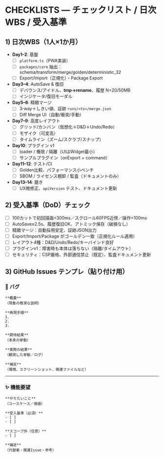 # CHECKLISTS — チェックリスト / 日次WBS / 受入基準

## 1) 日次WBS（1人×1か月）
- **Day1–2**: 基盤
  - [ ] `platform.ts`（PWA実装）
  - [ ] `packages/core` 抽出：schema/transform/merge/golden/deterministic_32
  - [ ] Export/Import（正規化）・Package Export
- **Day3–4**: AutoSave & 復旧
  - [ ] デバウンス/アイドル、**tmp→rename**、履歴 N=20/50MB
  - [ ] インジケータ/復旧モーダル
- **Day5–6**: 精緻マージ
  - [ ] 3‑way＋しきい値、証跡 `runs/<ts>/merge.json`
  - [ ] Diff Merge UI（自動/衝突/手動）
- **Day7–9**: 高度レイアウト
  - [ ] グリッド/カンバン（仮想化＋D&D＋Undo/Redo）
  - [ ] モザイク（可変高）
  - [ ] タイムライン（ズーム/スクラブ/スナップ）
- **Day10**: プラグイン v1
  - [ ] loader / 権限 / 隔離（UIはWidget最小）
  - [ ] サンプルプラグイン（onExport + command）
- **Day11–12**: テスト/CI
  - [ ] Golden比較、パフォーマンス小ベンチ
  - [ ] SBOM / ライセンス棚卸 / 監査（ドキュメントのみ）
- **Day13–14**: 磨き
  - [ ] UX微修正、`apiVersion` テスト、ドキュメント更新

## 2) 受入基準（DoD）チェック
- [ ] 100カットで初回描画<300ms／スクロール60FPS近傍／操作<100ms
- [ ] AutoSave≤2.5s、履歴復旧OK、アトミック保存（破損なし）
- [ ] 精緻マージ：自動採用安定、証跡JSON出力
- [ ] Export/Import/Package がゴールデン一致（正規化ルール適用）
- [ ] レイアウト4種：D&D/Undo/Redo/キーバインド良好
- [ ] プラグインv1：障害時も本体は落ちない（隔離/タイムアウト）
- [ ] セキュリティ：CSP厳格、外部通信禁止（既定）、監査ドキュメント更新

## 3) GitHub Issues テンプレ（貼り付け用）

### :bug: バグ
```
**概要**
（現象の簡潔な説明）

**再現手順**
1. 
2. 
3. 

**期待結果**
（本来の挙動）

**実際の結果**
（観測した挙動／ログ）

**補足**
（環境、スクリーンショット、関連ファイルなど）
```
---

### :sparkles: 機能要望
```
**やりたいこと**
（ユースケース／価値）

**受入基準（必須）**
- [ ] 
- [ ] 

**スコープ外（任意）**
- [ ] 

**補足**
（代替案・関連Issue・参考）
```
